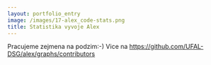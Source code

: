 ```yaml
---
layout: portfolio_entry
image: /images/17-alex_code-stats.png
title: Statistika vyvoje Alex 
---
```

Pracujeme zejmena na podzim:-)
Vice na https://github.com/UFAL-DSG/alex/graphs/contributors
